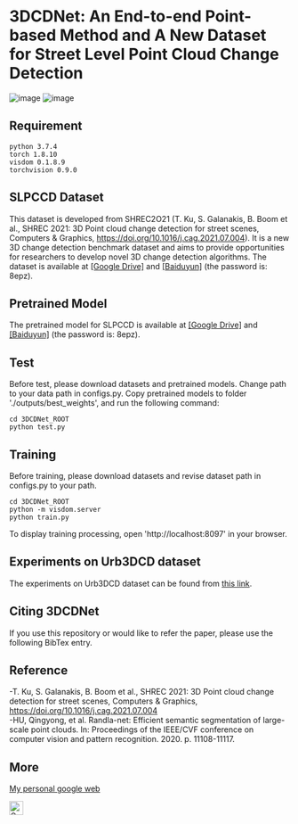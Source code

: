 # 3DCDNet: An End-to-end Point-based Method and A New Dataset for Street Level Point Cloud Change Detection
![image](https://user-images.githubusercontent.com/79884379/222049705-65fe8a0f-a9f3-47fd-acd0-868a7cebc0be.png)
![image](https://github.com/wangle53/3DCDNet/assets/79884379/e406a78a-ea4d-44c7-a9a2-4dd1a89acfea)


## Requirement
```
python 3.7.4
torch 1.8.10
visdom 0.1.8.9
torchvision 0.9.0
```
## SLPCCD Dataset
This dataset is developed from SHREC2O21 (T. Ku, S. Galanakis, B. Boom et al., SHREC 2021: 3D Point cloud change detection for street scenes, Computers & Graphics, https://doi.org/10.1016/j.cag.2021.07.004). It is a new 3D change detection benchmark dataset and aims to provide opportunities for researchers to develop novel 3D change detection algorithms. The dataset is available at [[Google Drive]](https://drive.google.com/drive/folders/15Wom0FQ6K6RcGxfLAnS-ELDrpZq-xYH1?usp=sharing) and [[Baiduyun]](https://pan.baidu.com/s/1onEEmQKkt7aXTLKJVB7agQ?pwd=8epz) (the password is: 8epz). 
## Pretrained Model
The pretrained model for SLPCCD is available at [[Google Drive]](https://drive.google.com/drive/folders/15Wom0FQ6K6RcGxfLAnS-ELDrpZq-xYH1?usp=sharing) and [[Baiduyun]](https://pan.baidu.com/s/1onEEmQKkt7aXTLKJVB7agQ?pwd=8epz) (the password is: 8epz).
## Test
Before test, please download datasets and pretrained models. Change path to your data path in configs.py. Copy pretrained models to folder './outputs/best_weights', and run the following command: 
```
cd 3DCDNet_ROOT
python test.py
```
## Training
Before training, please download datasets and revise dataset path in configs.py to your path.
```
cd 3DCDNet_ROOT
python -m visdom.server
python train.py
```
To display training processing, open 'http://localhost:8097' in your browser.
## Experiments on Urb3DCD dataset
The experiments on Urb3DCD dataset can be found from [this link](https://github.com/wangle53/3DCDNet-Urb3DCD).
## Citing 3DCDNet
If you use this repository or would like to refer the paper, please use the following BibTex entry.
## Reference
-T. Ku, S. Galanakis, B. Boom et al., SHREC 2021: 3D Point cloud change detection for street scenes, Computers & Graphics, https://doi.org/10.1016/j.cag.2021.07.004  
-HU, Qingyong, et al. Randla-net: Efficient semantic segmentation of large-scale point clouds. In: Proceedings of the IEEE/CVF conference on computer vision and pattern recognition. 2020. p. 11108-11117.
## More
[My personal google web](https://scholar.google.com/citations?user=qdkY0jcAAAAJ&hl=zh-TW)
<p> 
  <a href="https://scholar.google.com/citations?user=qdkY0jcAAAAJ&hl=zh-TW"><img src="https://img.shields.io/badge/scholar-4385FE.svg?&style=plastic&logo=google-scholar&logoColor=white" alt="Google Scholar" height="25px"> </a>
</p> 
